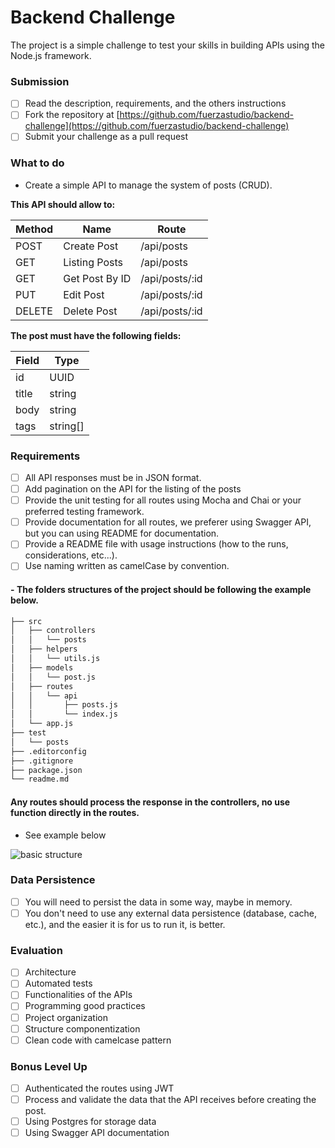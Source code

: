 # Backend Challenge

The project is a simple challenge to test your skills in building APIs using the Node.js framework.

### Submission

- [ ] Read the description, requirements, and the others instructions
- [ ] Fork the repository at [https://github.com/fuerzastudio/backend-challenge](https://github.com/fuerzastudio/backend-challenge)
- [ ] Submit your challenge as a pull request

### What to do

- Create a simple API to manage the system of posts (CRUD).

**This API should allow to:**

| Method | Name           | Route          |
| ------ | -------------- | -------------- |
| POST   | Create Post    | /api/posts     |
| GET    | Listing Posts  | /api/posts     |
| GET    | Get Post By ID | /api/posts/:id |
| PUT    | Edit Post      | /api/posts/:id |
| DELETE | Delete Post    | /api/posts/:id |

**The post must have the following fields:**

| Field | Type     |
| ----- | -------- |
| id    | UUID     |
| title | string   |
| body  | string   |
| tags  | string[] |

### Requirements

- [ ] All API responses must be in JSON format.
- [ ] Add pagination on the API for the listing of the posts
- [ ] Provide the unit testing for all routes using Mocha and Chai or your preferred testing framework.
- [ ] Provide documentation for all routes, we preferer using Swagger API, but you can using README for documentation.
- [ ] Provide a README file with usage instructions (how to the runs, considerations, etc...).
- [ ] Use naming written as camelCase by convention.

#### - **The folders structures of the project should be following the example below.**

```sh
├── src
│   ├── controllers
│   │   └── posts
│   ├── helpers
│   │   └── utils.js
│   ├── models
│   │   └── post.js
│   ├── routes
│   │   └── api
│   │       ├── posts.js
│   │       └── index.js
│   └── app.js
├── test
│   └── posts
├── .editorconfig
├── .gitignore
├── package.json
└── readme.md
```

#### Any routes should process the response in the controllers, no use function directly in the routes.

- See example below

![basic structure](https://i.imgur.com/lyRSYj8.png)

### Data Persistence

- [ ] You will need to persist the data in some way, maybe in memory.
- [ ] You don't need to use any external data persistence (database, cache, etc.), and the easier it is for us to run it, is better.

### Evaluation

- [ ] Architecture
- [ ] Automated tests
- [ ] Functionalities of the APIs
- [ ] Programming good practices
- [ ] Project organization
- [ ] Structure componentization
- [ ] Clean code with camelcase pattern

### Bonus Level Up

- [ ] Authenticated the routes using JWT
- [ ] Process and validate the data that the API receives before creating the post.
- [ ] Using Postgres for storage data
- [ ] Using Swagger API documentation
